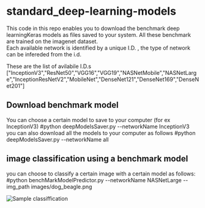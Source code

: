 # standard_deep-learning-models

This code in this repo enables you to download the benchmark deep learningKeras  models as files saved to your system. All these benchmark are trained on the imagenet dataset. </br>
Each available  network is identified by a unique I.D.  , the type  of network can be infereded from the i.d.


These are the list of avilabile I.D.s
["InceptionV3","ResNet50","VGG16","VGG19","NASNetMobile","NASNetLarge","InceptionResNetV2","MobileNet","DenseNet121","DenseNet169","DenseNet201"]

## Download benchmark model
You can choose a certain model to save to your computer  (for ex InceptionV3)
#python deepModelsSaver.py --networkName InceptionV3    
you can also download all the models to your computer as follows
#python deepModelsSaver.py --networkName all

## image classification using  a benchmark model 
you can choose to classify a certain image with a certain model as follows:  </br>
#python benchMarkModelPredictor.py --networkName  NASNetLarge --img_path images/dog_beagle.png  


 ![Sample classiffication](https://github.com/Walid-Ahmed/standard_deep-learning-models/blob/master/results/elph.jpeg)
